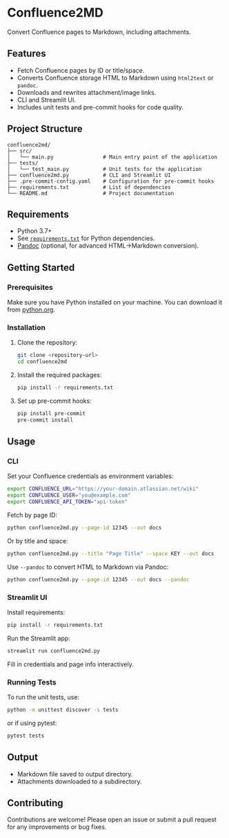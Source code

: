 # Confluence2MD

Convert Confluence pages to Markdown, including attachments.

## Features

- Fetch Confluence pages by ID or title/space.
- Converts Confluence storage HTML to Markdown using `html2text` or `pandoc`.
- Downloads and rewrites attachment/image links.
- CLI and Streamlit UI.
- Includes unit tests and pre-commit hooks for code quality.

## Project Structure

```
confluence2md/
├── src/
│   └── main.py                # Main entry point of the application
├── tests/
│   └── test_main.py           # Unit tests for the application
├── confluence2md.py           # CLI and Streamlit UI
├── .pre-commit-config.yaml    # Configuration for pre-commit hooks
├── requirements.txt           # List of dependencies
└── README.md                  # Project documentation
```

## Requirements

- Python 3.7+
- See [`requirements.txt`](requirements.txt) for Python dependencies.
- [Pandoc](https://pandoc.org/) (optional, for advanced HTML→Markdown conversion).

## Getting Started

### Prerequisites

Make sure you have Python installed on your machine. You can download it from [python.org](https://www.python.org/downloads/).

### Installation

1. Clone the repository:

   ```sh
   git clone <repository-url>
   cd confluence2md
   ```

2. Install the required packages:

   ```sh
   pip install -r requirements.txt
   ```

3. Set up pre-commit hooks:
   ```sh
   pip install pre-commit
   pre-commit install
   ```

## Usage

### CLI

Set your Confluence credentials as environment variables:

```sh
export CONFLUENCE_URL="https://your-domain.atlassian.net/wiki"
export CONFLUENCE_USER="you@example.com"
export CONFLUENCE_API_TOKEN="api-token"
```

Fetch by page ID:

```sh
python confluence2md.py --page-id 12345 --out docs
```

Or by title and space:

```sh
python confluence2md.py --title "Page Title" --space KEY --out docs
```

Use `--pandoc` to convert HTML to Markdown via Pandoc:

```sh
python confluence2md.py --page-id 12345 --out docs --pandoc
```

### Streamlit UI

Install requirements:

```sh
pip install -r requirements.txt
```

Run the Streamlit app:

```sh
streamlit run confluence2md.py
```

Fill in credentials and page info interactively.

### Running Tests

To run the unit tests, use:

```sh
python -m unittest discover -s tests
```

or if using pytest:

```sh
pytest tests
```

## Output

- Markdown file saved to output directory.
- Attachments downloaded to a subdirectory.

## Contributing

Contributions are welcome! Please open an issue or submit a pull request for any improvements or bug fixes.
